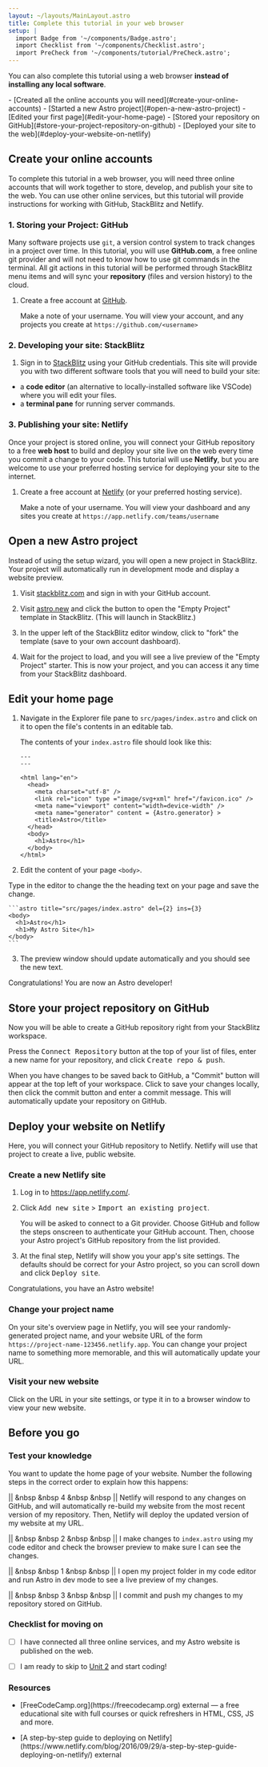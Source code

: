 ```yaml
---
layout: ~/layouts/MainLayout.astro
title: Complete this tutorial in your web browser
setup: |
  import Badge from '~/components/Badge.astro';
  import Checklist from '~/components/Checklist.astro';
  import PreCheck from '~/components/tutorial/PreCheck.astro';
---
```


You can also complete this tutorial using a web browser **instead of installing any local software**.

<PreCheck>
- [Created all the online accounts you will need](#create-your-online-accounts)
- [Started a new Astro project](#open-a-new-astro-project)
- [Edited your first page](#edit-your-home-page)
- [Stored your repository on GitHub](#store-your-project-repository-on-github)
- [Deployed your site to the web](#deploy-your-website-on-netlify)
</PreCheck>

## Create your online accounts

To complete this tutorial in a web browser, you will need three online accounts that will work together to store, develop, and publish your site to the web. You can use other online services, but this tutorial will provide instructions for working with GitHub, StackBlitz and Netlify.


### 1. Storing your Project: GitHub

Many software projects use `git`, a version control system to track changes in a project over time. In this tutorial, you will use **GitHub.com**, a free online git provider and will not need to know how to use git commands in the terminal. All git actions in this tutorial will be performed through StackBlitz menu items and will sync your **repository** (files and version history) to the cloud.

1. Create a free account at [GitHub](https://github.com).

    Make a note of your username. You will view your account, and any projects you create at `https://github.com/<username>`
    
### 2. Developing your site: StackBlitz

1. Sign in to [StackBlitz](https://stackblitz.com) using your GitHub credentials. This site will provide you with two different software tools that you will need to build your site:
 - a **code editor** (an alternative to locally-installed software like VSCode) where you will edit your files.
 - a **terminal pane** for running server commands.


### 3. Publishing your site: Netlify

Once your project is stored online, you will connect your GitHub repository to a free **web host** to build and deploy your site live on the web every time you commit a change to your code. This tutorial will use **Netlify**, but you are welcome to use your preferred hosting service for deploying your site to the internet.

1. Create a free account at [Netlify](https://netlify.com) (or your preferred hosting service).

    Make a note of your username. You will view your dashboard and any sites you create at `https://app.netlify.com/teams/username`


## Open a new Astro project

Instead of using the setup wizard, you will open a new project in StackBlitz. Your project will automatically run in development mode and display a website preview.


1. Visit [stackblitz.com](https://stackblitz.com) and sign in with your GitHub account.

2. Visit [astro.new](https://astro.new) and click the button to open the "Empty Project" template in StackBlitz. (This will launch in StackBlitz.)

3. In the upper left of the StackBlitz editor window, click to "fork" the template (save to your own account dashboard).

4. Wait for the project to load, and you will see a live preview of the "Empty Project" starter. This is now your project, and you can access it any time from your StackBlitz dashboard.


## Edit your home page

1. Navigate in the Explorer file pane to `src/pages/index.astro` and click on it to open the file's contents in an editable tab.

    The contents of your `index.astro` file should look like this:

    ```astro title="src/pages/index.astro"
    ---
    ---

    <html lang="en">
      <head>
        <meta charset="utf-8" />
        <link rel="icon" type ="image/svg+xml" href="/favicon.ico" />
        <meta name="viewport" content="width=device-width" />
        <meta name="generator" content = {Astro.generator} >
        <title>Astro</title>
      </head>
      <body>
        <h1>Astro</h1>
      </body>
    </html>
    ```

2. Edit the content of your page `<body>`.

Type in the editor to change the the heading text on your page and save the change.

    ```astro title="src/pages/index.astro" del={2} ins={3}
    <body>
      <h1>Astro</h1>
      <h1>My Astro Site</h1>
    </body>
    ```

3. The preview window should update automatically and you should see the new text.

Congratulations! You are now an Astro developer!

## Store your project repository on GitHub

Now you will be able to create a GitHub repository right from your StackBlitz workspace.

Press the <kbd>Connect Repository</kbd> button at the top of your list of files, enter a new name for your repository, and click <kbd>Create repo & push</kbd>. 

When you have changes to be saved back to GitHub, a "Commit" button will appear at the top left of your workspace. Click to save your changes locally, then click the commit button and enter a commit message. This will automatically update your repository on GitHub.


## Deploy your website on Netlify

Here, you will connect your GitHub repository to Netlify. Netlify will use that project to create a live, public website. 

### Create a new Netlify site

1. Log in to https://app.netlify.com/.

2. Click <kbd>Add new site</kbd> > <kbd>Import an existing project</kbd>.

    You will be asked to connect to a Git provider. Choose GitHub and follow the steps onscreen to authenticate your GitHub account. Then, choose your Astro project's GitHub repository from the list provided.

3. At the final step, Netlify will show you your app's site settings. The defaults should be correct for your Astro project, so you can scroll down and click <kbd>Deploy site</kbd>.

Congratulations, you have an Astro website!

### Change your project name

On your site's overview page in Netlify, you will see your randomly-generated project name, and your website URL of the form `https://project-name-123456.netlify.app`. You can change your project name to something more memorable, and this will automatically update your URL.

### Visit your new website

Click on the URL in your site settings, or type it in to a browser window to view your new website.

## Before you go

### Test your knowledge

You want to update the home page of your website. Number the following steps in the correct order to explain how this happens:

|| &nbsp &nbsp 4 &nbsp &nbsp || Netlify will respond to any changes on GitHub, and will automatically re-build my website from the most recent version of my repository. Then, Netlify will deploy the updated version of my website at my URL.

|| &nbsp &nbsp 2 &nbsp &nbsp || I make changes to `index.astro` using my code editor and check the browser preview to make sure I can see the changes.

|| &nbsp &nbsp 1 &nbsp &nbsp || I open my project folder in my code editor and run Astro in dev mode to see a live preview of my changes.

|| &nbsp &nbsp 3 &nbsp &nbsp || I commit and push my changes to my repository stored on GitHub.


### Checklist for moving on

<Checklist>

- [ ] I have connected all three online services, and my Astro website is published on the web.

- [ ] I am ready to skip to [Unit 2](/en/tutorial/2-pages/) and start coding!

</Checklist>

### Resources

- <p>[FreeCodeCamp.org](https://freecodecamp.org) <Badge>external</Badge> — a free educational site with full courses or quick refreshers in HTML, CSS, JS and more.</p>

- <p>[A step-by-step guide to deploying on Netlify](https://www.netlify.com/blog/2016/09/29/a-step-by-step-guide-deploying-on-netlify/) <Badge>external</Badge></p>

